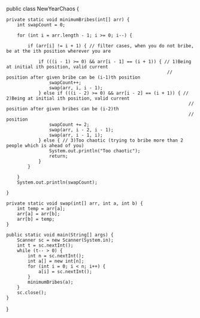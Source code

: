 public class NewYearChaos {

    private static void minimumBribes(int[] arr) {
        int swapCount = 0;

        for (int i = arr.length - 1; i >= 0; i--) {

            if (arr[i] != i + 1) { // filter cases, when you do not bribe, be at the ith position wherever you are

                if (((i - 1) >= 0) && arr[i - 1] == (i + 1)) { // 1)Being at initial ith position, valid current
                                                                // position after given bribe can be (i-1)th position
                    swapCount++;
                    swap(arr, i, i - 1);
                } else if (((i - 2) >= 0) && arr[i - 2] == (i + 1)) { // 2)Being at initial ith position, valid current
                                                                        // position after given bribes can be (i-2)th
                                                                        // position
                    swapCount += 2;
                    swap(arr, i - 2, i - 1);
                    swap(arr, i - 1, i);
                } else { // 3)Too chaotic (trying to bribe more than 2 people which is ahead of you)
                    System.out.println("Too chaotic");
                    return;
                }
            }

        }
        System.out.println(swapCount);

    }

    private static void swap(int[] arr, int a, int b) {
        int temp = arr[a];
        arr[a] = arr[b];
        arr[b] = temp;
    }

    public static void main(String[] args) {
        Scanner sc = new Scanner(System.in);
        int t = sc.nextInt();
        while (t-- > 0) {
            int n = sc.nextInt();
            int a[] = new int[n];
            for (int i = 0; i < n; i++) {
                a[i] = sc.nextInt();
            }
            minimumBribes(a);
        }
        sc.close();
    }

}
